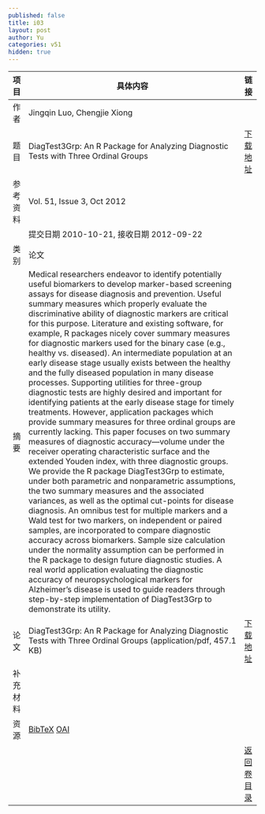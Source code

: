 ```yaml
---
published: false
title: i03
layout: post
author: Yu
categories: v51
hidden: true
---
```


| 项目 | 具体内容 | 链接 |
|---:|---|---|
| 作者 | Jingqin Luo, Chengjie Xiong| |
| 题目 |DiagTest3Grp: An R Package for Analyzing Diagnostic Tests with Three Ordinal Groups | [下载地址](http://www.jstatsoft.org/v51/i03/paper) |
| 参考资料 |Vol. 51, Issue 3, Oct 2012 | |
| | 提交日期 2010-10-21, 接收日期 2012-09-22| | 
| 类别 | 论文| |
| 摘要 | Medical researchers endeavor to identify potentially useful biomarkers to develop marker-based screening assays for disease diagnosis and prevention. Useful summary measures which properly evaluate the discriminative ability of diagnostic markers are critical for this purpose. Literature and existing software, for example, R packages nicely cover summary measures for diagnostic markers used for the binary case (e.g., healthy vs. diseased). An intermediate population at an early disease stage usually exists between the healthy and the fully diseased population in many disease processes. Supporting utilities for three-group diagnostic tests are highly desired and important for identifying patients at the early disease stage for timely treatments. However, application packages which provide summary measures for three ordinal groups are currently lacking. This paper focuses on two summary measures of diagnostic accuracy—volume under the receiver operating characteristic surface and the extended Youden index, with three diagnostic groups. We provide the R package DiagTest3Grp to estimate, under both parametric and nonparametric assumptions, the two summary measures and the associated variances, as well as the optimal cut-points for disease diagnosis. An omnibus test for multiple markers and a Wald test for two markers, on independent or paired samples, are incorporated to compare diagnostic accuracy across biomarkers. Sample size calculation under the normality assumption can be performed in the R package to design future diagnostic studies. A real world application evaluating the diagnostic accuracy of neuropsychological markers for Alzheimer’s disease is used to guide readers through step-by-step implementation of DiagTest3Grp to demonstrate its utility.| |
| 论文 | DiagTest3Grp: An R Package for Analyzing Diagnostic Tests with Three Ordinal Groups  (application/pdf, 457.1 KB)| [下载地址](http://www.jstatsoft.org/v51/i03/paper) |
| 补充材料 | | |
| 资源 | [BibTeX](http://www.jstatsoft.org/v51/i03/bibtex) [OAI](http://www.jstatsoft.org/oai?verb=GetRecord&identifier=oai.jstatsoft/v51/i03&prefix=oai_dc)| |
| |  | [返回卷目录]({{site.baseurl}}/volume/v51.html) |